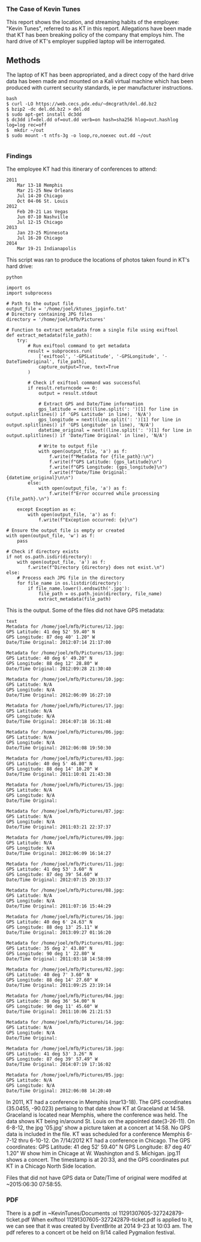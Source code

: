 ### The Case of Kevin Tunes

This report shows the location, and streaming habits of the employee: "Kevin Tunes", referred to as KT in this report.  Allegations have been made that KT has been breaking policy of the company that employs him.  The hard drive of KT's employer supplied laptop will be interrogated.  

## Methods

The laptop of KT has been appropriated, and a direct copy of the hard drive data has been made and mounted on a Kali virtual machine which has been produced with current security standards, ie per manufacturer instructions. 

```
bash 
$ curl -LO https://web.cecs.pdx.edu/~dmcgrath/del.dd.bz2
$ bzip2 -dc del.dd.bz2 > del.dd
$ sudo apt-get install dc3dd
$ dc3dd if=del.dd of=out.dd verb=on hash=sha256 hlog=out.hashlog log=log rec=off
$  mkdir ~/out
$ sudo mount -t ntfs-3g -o loop,ro,noexec out.dd ~/out


```

### Findings
 
The employee KT had this itinerary of conferences to attend:

    2011
        Mar 13-18 Memphis
        Mar 21-25 New Orleans
        Jul 14-20 Chicago
        Oct 04-06 St. Louis
    2012
        Feb 20-21 Las Vegas
        Jun 07-10 Nashville
        Jul 12-15 Chicago
    2013
        Jan 23-25 Minnesota
        Jul 16-20 Chicago
    2014
        Mar 19-21 Indianapolis
This script was ran to produce the locations of photos taken found in KT's hard drive:
```
python

import os
import subprocess

# Path to the output file
output_file = '/home/joel/ktunes_jpginfo.txt'
# Directory containing JPG files
directory = '/home/joel/mfb/Pictures'

# Function to extract metadata from a single file using exiftool
def extract_metadata(file_path):
    try:
        # Run exiftool command to get metadata
        result = subprocess.run(
            ['exiftool', '-GPSLatitude', '-GPSLongitude', '-DateTimeOriginal', file_path],
            capture_output=True, text=True
        )
        
        # Check if exiftool command was successful
        if result.returncode == 0:
            output = result.stdout
            
            # Extract GPS and Date/Time information
            gps_latitude = next((line.split(': ')[1] for line in output.splitlines() if 'GPS Latitude' in line), 'N/A')
            gps_longitude = next((line.split(': ')[1] for line in output.splitlines() if 'GPS Longitude' in line), 'N/A')
            datetime_original = next((line.split(': ')[1] for line in output.splitlines() if 'Date/Time Original' in line), 'N/A')
            
            # Write to output file
            with open(output_file, 'a') as f:
                f.write(f"Metadata for {file_path}:\n")
                f.write(f"GPS Latitude: {gps_latitude}\n")
                f.write(f"GPS Longitude: {gps_longitude}\n")
                f.write(f"Date/Time Original: {datetime_original}\n\n")
        else:
            with open(output_file, 'a') as f:
                f.write(f"Error occurred while processing {file_path}.\n")
                
    except Exception as e:
        with open(output_file, 'a') as f:
            f.write(f"Exception occurred: {e}\n")

# Ensure the output file is empty or created
with open(output_file, 'w') as f:
    pass

# Check if directory exists
if not os.path.isdir(directory):
    with open(output_file, 'a') as f:
        f.write(f"Directory {directory} does not exist.\n")
else:
    # Process each JPG file in the directory
    for file_name in os.listdir(directory):
        if file_name.lower().endswith('.jpg'):
            file_path = os.path.join(directory, file_name)
            extract_metadata(file_path)
```

This is the output.  Some of the files did not have GPS metadata: 
```
text
Metadata for /home/joel/mfb/Pictures/12.jpg:
GPS Latitude: 41 deg 52' 59.40" N
GPS Longitude: 87 deg 40' 1.20" W
Date/Time Original: 2012:07:14 21:17:00

Metadata for /home/joel/mfb/Pictures/13.jpg:
GPS Latitude: 40 deg 6' 49.20" N
GPS Longitude: 88 deg 12' 28.80" W
Date/Time Original: 2012:09:28 21:30:40

Metadata for /home/joel/mfb/Pictures/10.jpg:
GPS Latitude: N/A
GPS Longitude: N/A
Date/Time Original: 2012:06:09 16:27:10

Metadata for /home/joel/mfb/Pictures/17.jpg:
GPS Latitude: N/A
GPS Longitude: N/A
Date/Time Original: 2014:07:18 16:31:48

Metadata for /home/joel/mfb/Pictures/06.jpg:
GPS Latitude: N/A
GPS Longitude: N/A
Date/Time Original: 2012:06:08 19:50:30

Metadata for /home/joel/mfb/Pictures/03.jpg:
GPS Latitude: 40 deg 5' 46.80" N
GPS Longitude: 88 deg 14' 10.20" W
Date/Time Original: 2011:10:01 21:43:38

Metadata for /home/joel/mfb/Pictures/15.jpg:
GPS Latitude: N/A
GPS Longitude: N/A
Date/Time Original: 

Metadata for /home/joel/mfb/Pictures/07.jpg:
GPS Latitude: N/A
GPS Longitude: N/A
Date/Time Original: 2011:03:21 22:37:37

Metadata for /home/joel/mfb/Pictures/09.jpg:
GPS Latitude: N/A
GPS Longitude: N/A
Date/Time Original: 2012:06:09 16:14:27

Metadata for /home/joel/mfb/Pictures/11.jpg:
GPS Latitude: 41 deg 53' 3.60" N
GPS Longitude: 87 deg 39' 54.60" W
Date/Time Original: 2012:07:15 20:33:37

Metadata for /home/joel/mfb/Pictures/08.jpg:
GPS Latitude: N/A
GPS Longitude: N/A
Date/Time Original: 2011:07:16 15:44:29

Metadata for /home/joel/mfb/Pictures/16.jpg:
GPS Latitude: 40 deg 6' 24.63" N
GPS Longitude: 88 deg 13' 25.11" W
Date/Time Original: 2013:09:27 01:16:20

Metadata for /home/joel/mfb/Pictures/01.jpg:
GPS Latitude: 35 deg 2' 43.80" N
GPS Longitude: 90 deg 1' 22.80" W
Date/Time Original: 2011:03:18 14:58:09

Metadata for /home/joel/mfb/Pictures/02.jpg:
GPS Latitude: 40 deg 7' 3.60" N
GPS Longitude: 88 deg 14' 27.60" W
Date/Time Original: 2011:09:25 23:19:14

Metadata for /home/joel/mfb/Pictures/04.jpg:
GPS Latitude: 38 deg 36' 54.00" N
GPS Longitude: 90 deg 11' 45.60" W
Date/Time Original: 2011:10:06 21:21:53

Metadata for /home/joel/mfb/Pictures/14.jpg:
GPS Latitude: N/A
GPS Longitude: N/A
Date/Time Original: 

Metadata for /home/joel/mfb/Pictures/18.jpg:
GPS Latitude: 41 deg 53' 3.26" N
GPS Longitude: 87 deg 39' 57.49" W
Date/Time Original: 2014:07:19 17:16:02

Metadata for /home/joel/mfb/Pictures/05.jpg:
GPS Latitude: N/A
GPS Longitude: N/A
Date/Time Original: 2012:06:08 14:20:40

```


In 2011, KT had a conference in Memphis (mar13-18).  The GPS coordinates (35.0455, -90.023) pertiaing to that date show KT at Graceland at 14:58.  Graceland is located near Memphis, where the conference was held.  The data shows KT being in/around St. Louis on the appointed date(3-26-11).
On 6-8-12, the jpg '05.jpg' show a picture taken at a concert at 14:58.  No GPS data is included in the file.  KT was scheduled for a conference Memphis 6-7-12 thru 6-10-12.
On 7/14/2012 KT had a conference in Chicago.  The  GPS coordinates: GPS Latitude: 41 deg 52' 59.40" N
GPS Longitude: 87 deg 40' 1.20" W show him in Chicage at W. Washington and S. Michigan.  jpg.11 shows a concert.  The timestamp is at 20:33, and the GPS coordinates put KT in a Chicago North Side location.

Files that did not have GPS data or Date/Time of original were modifed at ~2015:06:30 07:58:55. 

### PDF 
There is a pdf in ~KevinTunes/Documents :ol 11291307605-327242879-ticket.pdf 
When exiftool  11291307605-327242879-ticket.pdf is applied to it, we can see that it was created by EventBrite at 2014 9-23 at 10:03 am.  The pdf referes to a concert ot be held on 9/14 called Pygmalion festival.  